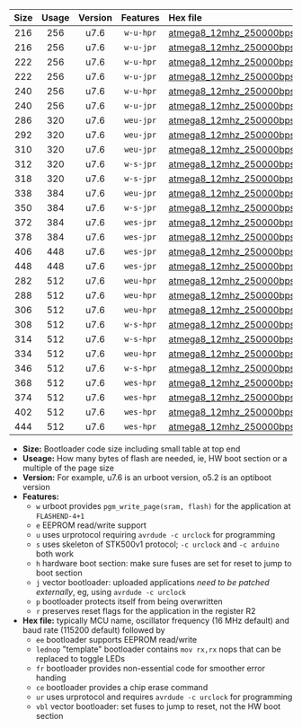 |Size|Usage|Version|Features|Hex file|
|:-:|:-:|:-:|:-:|:--|
|216|256|u7.6|`w-u-hpr`|[atmega8_12mhz_250000bps_ur.hex](https://raw.githubusercontent.com/stefanrueger/urboot/main//atmega8_12mhz_250000bps_ur.hex)|
|216|256|u7.6|`w-u-jpr`|[atmega8_12mhz_250000bps_ur_vbl.hex](https://raw.githubusercontent.com/stefanrueger/urboot/main//atmega8_12mhz_250000bps_ur_vbl.hex)|
|222|256|u7.6|`w-u-hpr`|[atmega8_12mhz_250000bps_lednop_ur.hex](https://raw.githubusercontent.com/stefanrueger/urboot/main//atmega8_12mhz_250000bps_lednop_ur.hex)|
|222|256|u7.6|`w-u-jpr`|[atmega8_12mhz_250000bps_lednop_ur_vbl.hex](https://raw.githubusercontent.com/stefanrueger/urboot/main//atmega8_12mhz_250000bps_lednop_ur_vbl.hex)|
|240|256|u7.6|`w-u-hpr`|[atmega8_12mhz_250000bps_lednop_fr_ur.hex](https://raw.githubusercontent.com/stefanrueger/urboot/main//atmega8_12mhz_250000bps_lednop_fr_ur.hex)|
|240|256|u7.6|`w-u-jpr`|[atmega8_12mhz_250000bps_lednop_fr_ur_vbl.hex](https://raw.githubusercontent.com/stefanrueger/urboot/main//atmega8_12mhz_250000bps_lednop_fr_ur_vbl.hex)|
|286|320|u7.6|`weu-jpr`|[atmega8_12mhz_250000bps_ee_ur_vbl.hex](https://raw.githubusercontent.com/stefanrueger/urboot/main//atmega8_12mhz_250000bps_ee_ur_vbl.hex)|
|292|320|u7.6|`weu-jpr`|[atmega8_12mhz_250000bps_ee_lednop_ur_vbl.hex](https://raw.githubusercontent.com/stefanrueger/urboot/main//atmega8_12mhz_250000bps_ee_lednop_ur_vbl.hex)|
|310|320|u7.6|`weu-jpr`|[atmega8_12mhz_250000bps_ee_lednop_fr_ur_vbl.hex](https://raw.githubusercontent.com/stefanrueger/urboot/main//atmega8_12mhz_250000bps_ee_lednop_fr_ur_vbl.hex)|
|312|320|u7.6|`w-s-jpr`|[atmega8_12mhz_250000bps_vbl.hex](https://raw.githubusercontent.com/stefanrueger/urboot/main//atmega8_12mhz_250000bps_vbl.hex)|
|318|320|u7.6|`w-s-jpr`|[atmega8_12mhz_250000bps_lednop_vbl.hex](https://raw.githubusercontent.com/stefanrueger/urboot/main//atmega8_12mhz_250000bps_lednop_vbl.hex)|
|338|384|u7.6|`weu-jpr`|[atmega8_12mhz_250000bps_ee_lednop_fr_ce_ur_vbl.hex](https://raw.githubusercontent.com/stefanrueger/urboot/main//atmega8_12mhz_250000bps_ee_lednop_fr_ce_ur_vbl.hex)|
|350|384|u7.6|`w-s-jpr`|[atmega8_12mhz_250000bps_lednop_fr_vbl.hex](https://raw.githubusercontent.com/stefanrueger/urboot/main//atmega8_12mhz_250000bps_lednop_fr_vbl.hex)|
|372|384|u7.6|`wes-jpr`|[atmega8_12mhz_250000bps_ee_vbl.hex](https://raw.githubusercontent.com/stefanrueger/urboot/main//atmega8_12mhz_250000bps_ee_vbl.hex)|
|378|384|u7.6|`wes-jpr`|[atmega8_12mhz_250000bps_ee_lednop_vbl.hex](https://raw.githubusercontent.com/stefanrueger/urboot/main//atmega8_12mhz_250000bps_ee_lednop_vbl.hex)|
|406|448|u7.6|`wes-jpr`|[atmega8_12mhz_250000bps_ee_lednop_fr_vbl.hex](https://raw.githubusercontent.com/stefanrueger/urboot/main//atmega8_12mhz_250000bps_ee_lednop_fr_vbl.hex)|
|448|448|u7.6|`wes-jpr`|[atmega8_12mhz_250000bps_ee_lednop_fr_ce_vbl.hex](https://raw.githubusercontent.com/stefanrueger/urboot/main//atmega8_12mhz_250000bps_ee_lednop_fr_ce_vbl.hex)|
|282|512|u7.6|`weu-hpr`|[atmega8_12mhz_250000bps_ee_ur.hex](https://raw.githubusercontent.com/stefanrueger/urboot/main//atmega8_12mhz_250000bps_ee_ur.hex)|
|288|512|u7.6|`weu-hpr`|[atmega8_12mhz_250000bps_ee_lednop_ur.hex](https://raw.githubusercontent.com/stefanrueger/urboot/main//atmega8_12mhz_250000bps_ee_lednop_ur.hex)|
|306|512|u7.6|`weu-hpr`|[atmega8_12mhz_250000bps_ee_lednop_fr_ur.hex](https://raw.githubusercontent.com/stefanrueger/urboot/main//atmega8_12mhz_250000bps_ee_lednop_fr_ur.hex)|
|308|512|u7.6|`w-s-hpr`|[atmega8_12mhz_250000bps.hex](https://raw.githubusercontent.com/stefanrueger/urboot/main//atmega8_12mhz_250000bps.hex)|
|314|512|u7.6|`w-s-hpr`|[atmega8_12mhz_250000bps_lednop.hex](https://raw.githubusercontent.com/stefanrueger/urboot/main//atmega8_12mhz_250000bps_lednop.hex)|
|334|512|u7.6|`weu-hpr`|[atmega8_12mhz_250000bps_ee_lednop_fr_ce_ur.hex](https://raw.githubusercontent.com/stefanrueger/urboot/main//atmega8_12mhz_250000bps_ee_lednop_fr_ce_ur.hex)|
|346|512|u7.6|`w-s-hpr`|[atmega8_12mhz_250000bps_lednop_fr.hex](https://raw.githubusercontent.com/stefanrueger/urboot/main//atmega8_12mhz_250000bps_lednop_fr.hex)|
|368|512|u7.6|`wes-hpr`|[atmega8_12mhz_250000bps_ee.hex](https://raw.githubusercontent.com/stefanrueger/urboot/main//atmega8_12mhz_250000bps_ee.hex)|
|374|512|u7.6|`wes-hpr`|[atmega8_12mhz_250000bps_ee_lednop.hex](https://raw.githubusercontent.com/stefanrueger/urboot/main//atmega8_12mhz_250000bps_ee_lednop.hex)|
|402|512|u7.6|`wes-hpr`|[atmega8_12mhz_250000bps_ee_lednop_fr.hex](https://raw.githubusercontent.com/stefanrueger/urboot/main//atmega8_12mhz_250000bps_ee_lednop_fr.hex)|
|444|512|u7.6|`wes-hpr`|[atmega8_12mhz_250000bps_ee_lednop_fr_ce.hex](https://raw.githubusercontent.com/stefanrueger/urboot/main//atmega8_12mhz_250000bps_ee_lednop_fr_ce.hex)|

- **Size:** Bootloader code size including small table at top end
- **Useage:** How many bytes of flash are needed, ie, HW boot section or a multiple of the page size
- **Version:** For example, u7.6 is an urboot version, o5.2 is an optiboot version
- **Features:**
  + `w` urboot provides `pgm_write_page(sram, flash)` for the application at `FLASHEND-4+1`
  + `e` EEPROM read/write support
  + `u` uses urprotocol requiring `avrdude -c urclock` for programming
  + `s` uses skeleton of STK500v1 protocol; `-c urclock` and `-c arduino` both work
  + `h` hardware boot section: make sure fuses are set for reset to jump to boot section
  + `j` vector bootloader: uploaded applications *need to be patched externally*, eg, using `avrdude -c urclock`
  + `p` bootloader protects itself from being overwritten
  + `r` preserves reset flags for the application in the register R2
- **Hex file:** typically MCU name, oscillator frequency (16 MHz default) and baud rate (115200 default) followed by
  + `ee` bootloader supports EEPROM read/write
  + `lednop` "template" bootloader contains `mov rx,rx` nops that can be replaced to toggle LEDs
  + `fr` bootloader provides non-essential code for smoother error handing
  + `ce` bootloader provides a chip erase command
  + `ur` uses urprotocol and requires `avrdude -c urclock` for programming
  + `vbl` vector bootloader: set fuses to jump to reset, not the HW boot section
